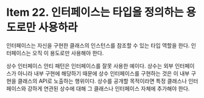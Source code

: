 # Item 22. 인터페이스는 타입을 정의하는 용도로만 사용하라
인터페이스는 자신을 구현한 클래스의 인스턴스를 참조할 수 있는 타입 역할을 한다.
인터페이스는 오직 이 용도로만 사용해야 한다.

상수 인터페이스 안티 패턴은 인터페이스를 잘못 사용한 예이다.
상수는 외부 인터페이스가 아니라 내부 구현에 해당하기 때문에 상수 인터페이스를 구현하는 것은 이 내부 구현을 클래스의 API로 노출하는 행위이다. 
상수를 공개할 목적이라면 특정 클래스나 인터페이스와 강하게 연관된 상수에 대해 그 클래스나 인터페이스 자체에 추가해야 한다. 